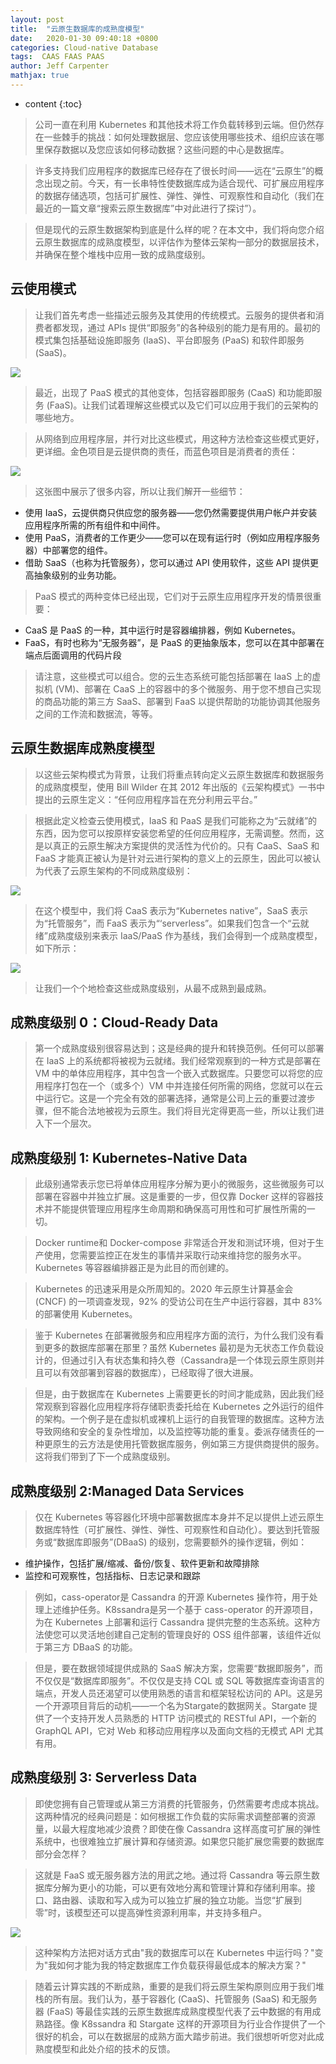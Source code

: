 ```yaml
---
layout: post
title:  "云原生数据库的成熟度模型"
date:   2020-01-30 09:40:18 +0800
categories: Cloud-native Database
tags:  CAAS FAAS PAAS
author: Jeff Carpenter
mathjax: true
---
```


* content
{:toc}

>公司一直在利用 Kubernetes 和其他技术将工作负载转移到云端。但仍然存在一些棘手的挑战：如何处理数据层、您应该使用哪些技术、组织应该在哪里保存数据以及您应该如何移动数据？这些问题的中心是数据库。

>许多支持我们应用程序的数据库已经存在了很长时间——远在“云原生”的概念出现之前。今天，有一长串特性使数据库成为适合现代、可扩展应用程序的数据存储选项，包括可扩展性、弹性、弹性、可观察性和自动化（我们在最近的一篇文章“搜索云原生数据库”中对此进行了探讨”）。

>但是现代的云原生数据架构到底是什么样的呢？在本文中，我们将向您介绍云原生数据库的成熟度模型，以评估作为整体云架构一部分的数据层技术，并确保在整个堆栈中应用一致的成熟度级别。

## 云使用模式

> 让我们首先考虑一些描述云服务及其使用的传统模式。云服务的提供者和消费者都发现，通过 APIs 提供“即服务”的各种级别的能力是有用的。最初的模式集包括基础设施即服务 (IaaS)、平台即服务 (PaaS) 和软件即服务 (SaaS)。

![](./cloud-usage-patern.jpg)

>最近，出现了 PaaS 模式的其他变体，包括容器即服务 (CaaS) 和功能即服务 (FaaS)。让我们试着理解这些模式以及它们可以应用于我们的云架构的哪些地方。

> 从网络到应用程序层，并行对比这些模式，用这种方法检查这些模式更好，更详细。金色项目是云提供商的责任，而蓝色项目是消费者的责任：

![](./ready-native.jpg)


> 这张图中展示了很多内容，所以让我们解开一些细节：

- 使用 IaaS，云提供商只供应您的服务器——您仍然需要提供用户帐户并安装应用程序所需的所有组件和中间件。
- 使用 PaaS，消费者的工作更少——您可以在现有运行时（例如应用程序服务器）中部署您的组件。
- 借助 SaaS（也称为托管服务），您可以通过 API 使用软件，这些 API 提供更高抽象级别的业务功能。

> PaaS 模式的两种变体已经出现，它们对于云原生应用程序开发的情景很重要：

- CaaS 是 PaaS 的一种，其中运行时是容器编排器，例如 Kubernetes。
- FaaS，有时也称为“无服务器”，是 PaaS 的更抽象版本，您可以在其中部署在端点后面调用的代码片段

> 请注意，这些模式可以组合。您的云生态系统可能包括部署在 IaaS 上的虚拟机 (VM)、部署在 CaaS 上的容器中的多个微服务、用于您不想自己实现的商品功能的第三方 SaaS、部署到 FaaS 以提供帮助的功能协调其他服务之间的工作流和数据流，等等。



## 云原生数据库成熟度模型


> 以这些云架构模式为背景，让我们将重点转向定义云原生数据库和数据服务的成熟度模型，使用 Bill Wilder 在其 2012 年出版的《云架构模式》一书中提出的云原生定义：“任何应用程序旨在充分利用云平台。”

> 根据此定义检查云使用模式，IaaS 和 PaaS 是我们可能称之为“云就绪”的东西，因为您可以按原样安装您希望的任何应用程序，无需调整。然而，这是以真正的云原生解决方案提供的灵活性为代价的。只有 CaaS、SaaS 和 FaaS 才能真正被认为是针对云进行架构的意义上的云原生，因此可以被认为代表了云原生架构的不同成熟度级别：

![](./caas-saas-faas.jpg)


> 在这个模型中，我们将 CaaS 表示为“Kubernetes native”，SaaS 表示为“托管服务”，而 FaaS 表示为“‘serverless”。如果我们包含一个“云就绪”成熟度级别来表示 IaaS/PaaS 作为基线，我们会得到一个成熟度模型，如下所示：


![](./maturity.jpg)

> 让我们一个个地检查这些成熟度级别，从最不成熟到最成熟。


## 成熟度级别 0：Cloud-Ready Data 

> 第一个成熟度级别很容易达到；这是经典的提升和转换范例。任何可以部署在 IaaS 上的系统都将被视为云就绪。我们经常观察到的一种方式是部署在 VM 中的单体应用程序，其中包含一个嵌入式数据库。只要您可以将您的应用程序打包在一个（或多个）VM 中并连接任何所需的网络，您就可以在云中运行它。这是一个完全有效的部署选择，通常是公司上云的重要过渡步骤，但不能合法地被视为云原生。我们将目光定得更高一些，所以让我们进入下一个层次。


## 成熟度级别 1: Kubernetes-Native Data

> 此级别通常表示您已将单体应用程序分解为更小的微服务，这些微服务可以部署在容器中并独立扩展。这是重要的一步，但仅靠 Docker 这样的容器技术并不能提供管理应用程序生命周期和确保高可用性和可扩展性所需的一切。


> Docker runtime和 Docker-compose 非常适合开发和测试环境，但对于生产使用，您需要监控正在发生的事情并采取行动来维持您的服务水平。Kubernetes 等容器编排器正是为此目的而创建的。

> Kubernetes 的迅速采用是众所周知的。2020 年云原生计算基金会 (CNCF) 的一项调查发现，92% 的受访公司在生产中运行容器，其中 83% 的部署使用 Kubernetes。

> 鉴于 Kubernetes 在部署微服务和应用程序方面的流行，为什么我们没有看到更多的数据库部署在那里？虽然 Kubernetes 最初是为无状态工作负载设计的，但通过引入有状态集和持久卷（Cassandra是一个体现云原生原则并且可以有效部署到容器的数据库），已经取得了很大进展。

> 但是，由于数据库在 Kubernetes 上需要更长的时间才能成熟，因此我们经常观察到容器化应用程序将存储职责委托给在 Kubernetes 之外运行的组件的架构。一个例子是在虚拟机或裸机上运行的自我管理的数据库。这种方法导致网络和安全的复杂性增加，以及监控等功能的重复。委派存储责任的一种更原生的云方法是使用托管数据库服务，例如第三方提供商提供的服务。这将我们带到了下一个成熟度级别。




## 成熟度级别 2:Managed Data Services


> 仅在 Kubernetes 等容器化环境中部署数据库本身并不足以提供上述云原生数据库特性（可扩展性、弹性、弹性、可观察性和自动化）。要达到托管服务或“数据库即服务”(DBaaS) 的级别，您需要额外的操作逻辑，例如：
- 维护操作，包括扩展/缩减、备份/恢复、软件更新和故障排除
- 监控和可观察性，包括指标、日志记录和跟踪


> 例如，cass-operator是 Cassandra 的开源 Kubernetes 操作符，用于处理上述维护任务。K8ssandra是另一个基于 cass-operator 的开源项目，为在 Kubernetes 上部署和运行 Cassandra 提供完整的生态系统。这种方法使您可以灵活地创建自己定制的管理良好的 OSS 组件部署，该组件近似于第三方 DBaaS 的功能。

> 但是，要在数据领域提供成熟的 SaaS 解决方案，您需要“数据即服务”，而不仅仅是“数据库即服务”。不仅仅是支持 CQL 或 SQL 等数据库查询语言的端点，开发人员还渴望可以使用熟悉的语言和框架轻松访问的 API。这是另一个开源项目背后的动机——一个名为Stargate的数据网关。Stargate 提供了一个支持开发人员熟悉的 HTTP 访问模式的 RESTful API，一个新的 GraphQL API，它对 Web 和移动应用程序以及面向文档的无模式 API 尤其有用。

## 成熟度级别 3: Serverless Data

> 即使您拥有自己管理或从第三方消费的托管服务，仍然需要考虑成本挑战。这两种情况的经典问题是：如何根据工作负载的实际需求调整部署的资源量，以最大程度地减少浪费？即使在像 Cassandra 这样高度可扩展的弹性系统中，也很难独立扩展计算和存储资源。如果您只能扩展您需要的数据库部分会怎样？

> 这就是 FaaS 或无服务器方法的用武之地。通过将 Cassandra 等云原生数据库分解为更小的功能，可以更有效地分离和管理计算和存储利用率。接口、路由器、读取和写入成为可以独立扩展的独立功能。当您“扩展到零”时，该模型还可以提高弹性资源利用率，并支持多租户。


![](./INTERFACE.png)

> 这种架构方法把对话方式由"我的数据库可以在 Kubernetes 中运行吗？"变为"我如何才能为我的特定数据库工作负载获得最低成本的解决方案？" 


> 随着云计算实践的不断成熟，重要的是我们将云原生架构原则应用于我们堆栈的所有层。我们认为，基于容器化 (CaaS)、托管服务 (SaaS) 和无服务器 (FaaS) 等最佳实践的云原生数据库成熟度模型代表了云中数据的有用成熟路径。像 K8ssandra 和 Stargate 这样的开源项目为行业合作提供了一个很好的机会，可以在数据层的成熟方面大踏步前进。我们很想听听您对此成熟度模型和此处介绍的技术的反馈。
